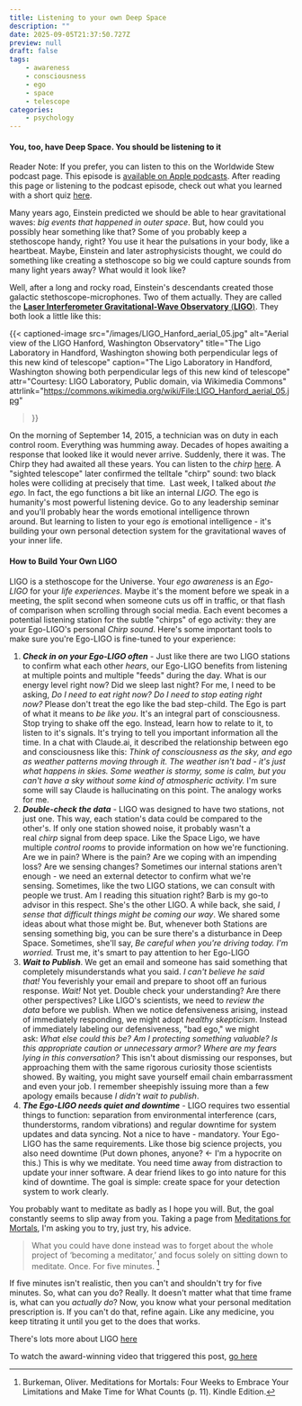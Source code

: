 ```yaml
---
title: Listening to your own Deep Space
description: ""
date: 2025-09-05T21:37:50.727Z
preview: null
draft: false
tags:
    - awareness
    - consciousness
    - ego
    - space
    - telescope
categories:
    - psychology
---
```

#### You, too, have Deep Space. You should be listening to it

Reader Note: If you prefer, you can listen to this on the Worldwide Stew podcast page. This episode is [available on Apple podcasts](https://podcasts.apple.com/us/podcast/listening-to-your-own-deep-space/id1765332412?i=1000730448543). After reading this page or listening to the podcast episode, check out what you learned with a short quiz [here](https://forms.gle/FukYQvUCKW9fwADr7). 

Many years ago, Einstein predicted we should be able to hear gravitational waves: *big events that happened in outer space*. But, how could you possibly hear something like that? Some of you probably keep a stethoscope handy, right? You use it hear the pulsations in your body, like a heartbeat. Maybe, Einstein and later astrophysicists thought, we could do something like creating a stethoscope so big we could capture sounds from many light years away? What would it look like? 

Well, after a long and rocky road, Einstein's descendants created those galactic stethoscope-microphones. Two of them actually. They are called the [**Laser Interferometer Gravitational-Wave Observatory** (**LIGO**)](https://en.wikipedia.org/wiki/LIGO). They both look a little like this: 

{{< captioned-image 
    src="/images/LIGO_Hanford_aerial_05.jpg" 
    alt="Aerial view of the LIGO Hanford, Washington Observatory" 
    title="The Ligo Laboratory in Handford, Washington showing both perpendicular legs of this new kind of telescope" 
    caption="The Ligo Laboratory in Handford, Washington showing both perpendicular legs of this new kind of telescope" 
    attr="Courtesy: LIGO Laboratory, Public domain, via Wikimedia Commons" 
    attrlink="https://commons.wikimedia.org/wiki/File:LIGO_Hanford_aerial_05.jpg" 
>}}

On the morning of September 14, 2015, a technician was on duty in each control room. Everything was humming away. Decades of hopes awaiting a response that looked like it would never arrive. Suddenly, there it was. The Chirp they had awaited all these years. You can listen to the _chirp_ [here](https://www.youtube.com/watch?app=desktop&v=dP6ZWew83_Q). A "sighted telescope" later confirmed the telltale "chirp" sound: two black holes were colliding at precisely that time.  Last week, I talked about _the ego_. In fact, the ego functions a bit like an internal _LIGO._ The ego is humanity's most powerful listening device. Go to any leadership seminar and you'll probably hear the words emotional intelligence thrown around. But learning to listen to your ego _is_ emotional intelligence - it's building your own personal detection system for the gravitational waves of your inner life. 
#### How to Build Your Own LIGO
LIGO is a stethoscope for the Universe. Your *ego awareness* is an _Ego-LIGO_ for your _life experiences_. Maybe it's the moment before we speak in a meeting, the split second when someone cuts us off in traffic, or that flash of comparison when scrolling through social media. Each event becomes a potential listening station for the subtle "chirps" of ego activity: they are your Ego-LIGO's personal _Chirp sound_. Here's some important tools to make sure you're Ego-LIGO is fine-tuned to your experience: 
1. ***Check in on your Ego-LIGO often*** - Just like there are two LIGO stations to confirm what each other _hears_, our Ego-LIGO benefits from listening at multiple points and multiple "feeds" during the day. What is our energy level right now? Did we sleep last night? For me, I need to be asking, _Do I need to eat right now? Do I need to stop eating right now?_ Please don't treat the ego like the bad step-child. The Ego is part of what it means to _be like you_. It's an integral part of consciousness. Stop trying to shake off the ego. Instead, learn how to relate to it, to listen to it's signals. It's trying to tell you important information all the time. In a chat with Claude.ai, it described the relationship between ego and consciousness like this: _Think of consciousness as the sky, and ego as weather patterns moving through it. The weather isn't bad - it's just what happens in skies. Some weather is stormy, some is calm, but you can't have a sky without some kind of atmospheric activity._ I'm sure some will say Claude is hallucinating on this point. The analogy works for me. 
2. ***Double-check the data*** - LIGO was designed to have two stations, not just one. This way, each station's data could be compared to the other's. If only one station showed noise, it probably wasn't a real _chirp_ signal from deep space. Like the Space Ligo, we have multiple _control rooms_ to provide information on how we're functioning. Are we in pain? Where is the pain? Are we coping with an impending loss? Are we sensing changes? Sometimes our internal stations aren't enough - we need an external detector to confirm what we're sensing. Sometimes, like the two LIGO stations, we can consult with people we trust. Am I reading this situation right? Barb is my go-to advisor in this respect. She's the other LIGO. A while back, she said, _I sense that difficult things might be coming our way_. We shared some ideas about what those might be. But, whenever both Stations are sensing something big, you can be sure there's a disturbance in Deep Space. Sometimes, she'll say, _Be careful when you're driving today. I'm worried._ Trust me, it's smart to pay attention to her Ego-LIGO  
3. ***Wait to Publish***. We get an email and someone has said something that completely misunderstands what you said. _I can't believe he said that!_ You feverishly your email and prepare to shoot off an furious response. _Wait!_ Not yet. Double check your understanding? Are there other perspectives? Like LIGO's scientists, we need to _review the data_ before we publish. When we notice defensiveness arising, instead of immediately responding, we might adopt _healthy skepticism_. Instead of immediately labeling our defensiveness, "bad ego," we might ask: _What else could this be? Am I protecting something valuable? Is this appropriate caution or unnecessary armor? Where are my fears lying in this conversation?_ This isn't about dismissing our responses, but approaching them with the same rigorous curiosity those scientists showed. By waiting, you might save yourself email chain embarrassment and even your job. I remember sheepishly issuing more than a few apology emails because _I didn't wait to publish_. 
4. ***The Ego-LIGO needs quiet and downtime*** - LIGO requires two essential things to function: separation from environmental interference (cars, thunderstorms, random vibrations) and regular downtime for system updates and data syncing. Not a nice to have - mandatory. Your Ego-LIGO has the same requirements. Like those big science projects, you also need downtime (Put down phones, anyone? <- I'm a hypocrite on this.) This is why we meditate. You need time away from distraction to update your inner software. A dear friend likes to go into nature for this kind of downtime. The goal is simple: create space for your detection system to work clearly. 

You probably want to meditate as badly as I hope you will. But, the goal constantly seems to slip away from you. Taking a page from [Meditations for Mortals](https://bookshop.org/p/books/meditations-for-mortals-four-weeks-to-embrace-your-limitations-and-make-time-for-what-counts-oliver-burkeman/d5648b5349145ef6?ean=9780374611996&next=t), I'm asking you to try, just try, his advice. 

 >What you could have done instead was to forget about the whole project of ‘becoming a meditator,’ and focus solely on sitting down to meditate. Once. For five minutes. [^1] 

If five minutes isn't realistic, then you can't and shouldn't try for five minutes. So, what can you do? Really. It doesn't matter what that time frame is, what can you *actually do*? Now, you know what your personal meditation prescription is. If you can't do that, refine again. Like any medicine, you keep titrating it until you get to the does that works.

There's lots more about LIGO [here](https://www.ligo.caltech.edu/)

To watch the award-winning video that triggered this post, [go here](https://youtu.be/dX4vCNi544w?si=Rl_VSqnBYP_m1lJt)

[^1]: Burkeman, Oliver. Meditations for Mortals: Four Weeks to Embrace Your Limitations and Make Time for What Counts (p. 11). Kindle Edition. 

